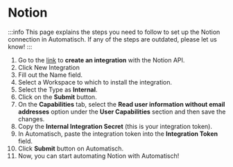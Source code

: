 # Notion

:::info
This page explains the steps you need to follow to set up the Notion
connection in Automatisch. If any of the steps are outdated, please let us know!
:::

1. Go to the [link](https://www.notion.so/my-integrations) to **create an
   integration** with the Notion API.
1. Click New Integration
1. Fill out the Name field.
1. Select a Workspace to which to install the integration.
1. Select the Type as **Internal**.
1. Click on the **Submit** button.
1. On the **Capabilities** tab, select the **Read user information without email addresses** option under the **User Capabilities** section and then save the changes.
1. Copy the **Internal Integration Secret** (this is your integration token).
1. In Automatisch, paste the integration token into the **Integration Token** field.
1. Click **Submit** button on Automatisch.
1. Now, you can start automating Notion with Automatisch!
